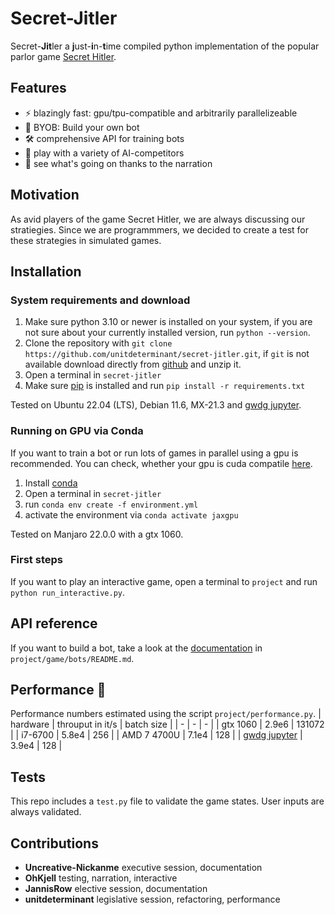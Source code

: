 # Secret-Jitler
Secret-**Jit**ler a **j**ust-**i**n-**t**ime compiled python implementation of the popular parlor game [Secret Hitler](https://www.secrethitler.com/assets/Secret_Hitler_Rules.pdf).

## Features
- ⚡ blazingly fast: gpu/tpu-compatible and arbitrarily parallelizeable
- 🤖 BYOB: Build your own bot 
- 🛠️ comprehensive API for training bots
- 🧠 play with a variety of AI-competitors
- 🤯 see what's going on thanks to the narration 

## Motivation
As avid players of the game Secret Hitler, we are always discussing our stratiegies. Since we are programmmers, we decided to create a test for these strategies in simulated games.

## Installation

### System requirements and download
1. Make sure python 3.10 or newer is installed on your system, if you are not sure about your currently installed version, run `python --version`.
2. Clone the repository with `git clone https://github.com/unitdeterminant/secret-jitler.git`, if `git` is not available download directly from [github](https://github.com/unitdeterminant/secret-jitler.git) and unzip it.
3. Open a terminal in `secret-jitler`
4. Make sure [pip](https://pip.pypa.io/en/stable/installation/) is installed and run `pip install -r requirements.txt` 

Tested on Ubuntu 22.04 (LTS), Debian 11.6, MX-21.3 and [gwdg jupyter](https://jupyter-cloud.gwdg.de).

### Running on GPU via Conda
If you want to train a bot or run lots of games in parallel using a gpu is recommended. You can check, whether your gpu is cuda compatile [here](https://en.wikipedia.org/wiki/CUDA#GPUs_supported).
1. Install [conda](https://conda.io/projects/conda/en/latest/user-guide/install/index.html)
2. Open a terminal in `secret-jitler`
3. run `conda env create -f environment.yml`
4. activate the environment via `conda activate jaxgpu`

Tested on Manjaro 22.0.0 with a gtx 1060.

### First steps
If you want to play an interactive game, open a terminal to `project` and run `python run_interactive.py`.


## API reference
If you want to build a bot, take a look at the [documentation](https://github.com/unitdeterminant/secret-jitler/blob/main/project/bots/README.md) in `project/game/bots/README.md`.


## Performance 🥵
Performance numbers estimated using the script `project/performance.py`.
| hardware | throuput in it/s | batch size |
| - | - | - |
| gtx 1060 | 2.9e6 | 131072 |
| i7-6700  | 5.8e4 | 256 |
| AMD 7 4700U | 7.1e4 | 128 |
| [gwdg jupyter](https://jupyter-cloud.gwdg.de) | 3.9e4 | 128 |

## Tests
This repo includes a `test.py` file to validate the game states. User inputs are always validated.


## Contributions
- __Uncreative-Nickanme__ executive session, documentation
- __OhKjell__ testing, narration, interactive
- __JannisRow__ elective session, documentation
- __unitdeterminant__ legislative session, refactoring, performance
